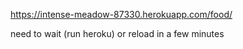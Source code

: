 https://intense-meadow-87330.herokuapp.com/food/

need to wait (run heroku) or reload in a few minutes
